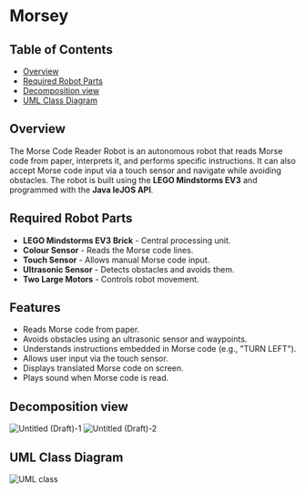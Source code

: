 # Morsey

## Table of Contents
- [Overview](#overview)
- [Required Robot Parts](#required-robot-parts)
- [Decomposition view](#decomposition-view)
- [UML Class Diagram](#uml-class-diagram)

## Overview
The Morse Code Reader Robot is an autonomous robot that reads Morse code from paper, interprets it, and performs specific instructions. It can also accept Morse code input via a touch sensor and navigate while avoiding obstacles. The robot is built using the **LEGO Mindstorms EV3** and programmed with the **Java leJOS API**.

## Required Robot Parts
- **LEGO Mindstorms EV3 Brick** - Central processing unit.
- **Colour Sensor** - Reads the Morse code lines.
- **Touch Sensor** - Allows manual Morse code input.
- **Ultrasonic Sensor** - Detects obstacles and avoids them.
- **Two Large Motors** - Controls robot movement.

## Features
- Reads Morse code from paper.
- Avoids obstacles using an ultrasonic sensor and waypoints.
- Understands instructions embedded in Morse code (e.g., "TURN LEFT").
- Allows user input via the touch sensor.
- Displays translated Morse code on screen.
- Plays sound when Morse code is read.

## Decomposition view
![Untitled (Draft)-1](https://github.com/user-attachments/assets/05b48a41-f6c4-4b3b-af3e-1cdc262501c6)
![Untitled (Draft)-2](https://github.com/user-attachments/assets/887a2ad0-7033-4ee1-bbd2-348957e44307)

## UML Class Diagram
![UML class](https://github.com/user-attachments/assets/3bc1e0b2-7a67-48b2-922b-483bdc0445f9)

